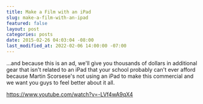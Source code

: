 ```yaml
---
title: Make a Film with an iPad
slug: make-a-film-with-an-ipad
featured: false
layout: post
categories: posts
date: 2015-02-26 04:03:04 -08:00
last_modified_at: 2022-02-06 14:00:00 -07:00
---
```


…and because this is an ad, we'll give you thousands of dollars in additional gear that isn't related to an iPad that your school probably can't ever afford because Martin Scorsese's not using an iPad to make this commercial and we want you guys to feel better about it all.

https://www.youtube.com/watch?v=-LVf4wA9qX4

